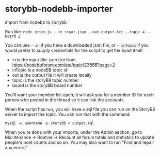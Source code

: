 # storybb-nodebb-importer
import from nodebb to storybb

Run like: `node index.js --in input.json --out output.txt --topic 4 --board 2`

You can use `--in` if you have a downloaded json file, or `--inTopic` if you would prefer to supply credentials for the script to get the input itself.

- in is the input file: json like from https://nodebbforum.com/api/topic/23866?page=2
- inTopic is a nodeBB topic id
- out is the output file it will create locally
- topic is the storyBB topic number
- board is the storyBB board number

You'll want your member list open; it will ask you for a member ID for each person who posted in the thread so it can link the accounts. 

When the script has run, you will have a sql file you can run on the StoryBB server to import the topic. You can run that with the command:

`mysql -u username -p storybb < output.sql`

When you're done with your imports, under the Admin section, go to Maintenance -> Routine -> Recount all forum totals and statistics to update people's post counts and so on. You may also want to run "Find and repair any errors"
